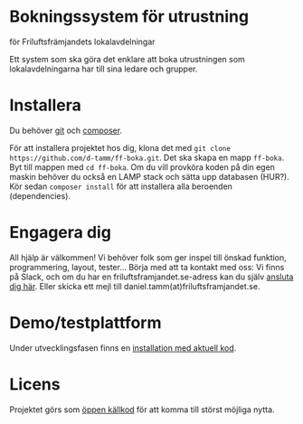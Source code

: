 # Bokningssystem för utrustning
för Friluftsfrämjandets lokalavdelningar

Ett system som ska göra det enklare att boka utrustningen som lokalavdelningarna har till sina ledare och grupper.

# Installera
Du behöver [git](https://readwrite.com/2013/09/30/understanding-github-a-journey-for-beginners-part-1/) och [composer](https://getcomposer.org).

För att installera projektet hos dig, klona det med `git clone https://github.com/d-tamm/ff-boka.git`. Det ska skapa en mapp `ff-boka`. Byt till mappen med `cd ff-boka`.
Om du vill provköra koden på din egen maskin behöver du också en LAMP stack och sätta upp databasen (HUR?).
Kör sedan `composer install` för att installera alla beroenden (dependencies).

# Engagera dig
All hjälp är välkommen! Vi behöver folk som ger inspel till önskad funktion, programmering, layout, tester...
Börja med att ta kontakt med oss: Vi finns på Slack, och om du har en friluftsframjandet.se-adress kan du själv [ansluta dig här](https://join.slack.com/t/ff-boka/signup). Eller skicka ett mejl till daniel.tamm(at)friluftsframjandet.se.

# Demo/testplattform
Under utvecklingsfasen finns en [installation med aktuell kod](https://boka.tamm-tamm.de).

# Licens
Projektet görs som [öppen källkod](LICENSE) för att komma till störst möjliga nytta.
